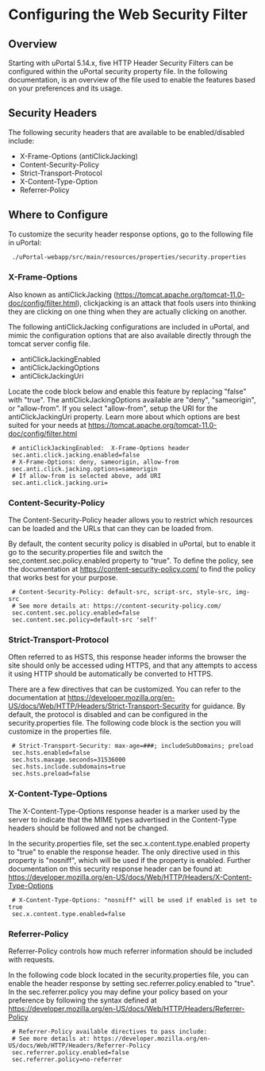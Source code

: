 # Configuring the Web Security Filter

## Overview

Starting with uPortal 5.14.x, five HTTP Header Security Filters can be configured within the uPortal security property file. In the following documentation, is an overview of the file used to enable the features based on your preferences and its usage.

## Security Headers

The following security headers that are available to be enabled/disabled include:

* X-Frame-Options (antiClickJacking)
* Content-Security-Policy
* Strict-Transport-Protocol
* X-Content-Type-Option
* Referrer-Policy

## Where to Configure

To customize the security header response options, go to the following file in uPortal:

```bash
 ./uPortal-webapp/src/main/resources/properties/security.properties
```

### X-Frame-Options

Also known as antiClickJacking (https://tomcat.apache.org/tomcat-11.0-doc/config/filter.html), clickjacking is an attack that fools users into thinking they are clicking on one thing when they are actually clicking on another.

The following antiClickJacking configurations are included in uPortal, and mimic the configuration options that are also available directly through the tomcat server config file.

* antiClickJackingEnabled
* antiClickJackingOptions
* antiClickJackingUri

Locate the code block below and enable this feature by replacing "false" with "true". The antiClickJackingOptions available are "deny", "sameorigin", or "allow-from". If you select "allow-from", setup the URI for the antiClickJackingUri property. Learn more about which options are best suited for your needs at https://tomcat.apache.org/tomcat-11.0-doc/config/filter.html

```plaintext
 # antiClickJackingEnabled:  X-Frame-Options header
 sec.anti.click.jacking.enabled=false
 # X-Frame-Options: deny, sameorigin, allow-from
 sec.anti.click.jacking.options=sameorigin
 # If allow-from is selected above, add URI
 sec.anti.click.jacking.uri=
```

### Content-Security-Policy

The Content-Security-Policy header allows you to restrict which resources can be loaded and the URLs that can they can be loaded from.

By default, the content security policy is disabled in uPortal, but to enable it go to the security.properties file and switch the sec,content.sec.policy.enabled property to "true". To define the policy, see the documentation at https://content-security-policy.com/ to find the policy that works best for your purpose.

```plaintext
 # Content-Security-Policy: default-src, script-src, style-src, img-src
 # See more details at: https://content-security-policy.com/
 sec.content.sec.policy.enabled=false
 sec.content.sec.policy=default-src 'self'
```

### Strict-Transport-Protocol

Often referred to as HSTS, this response header informs the browser the site should only be accessed uding HTTPS,
and that any attempts to access it using HTTP should be automatically be converted to HTTPS.

There are a few directives that can be customized. You can refer to the documentation at https://developer.mozilla.org/en-US/docs/Web/HTTP/Headers/Strict-Transport-Security for guidance. By default, the protocol is disabled and can be configured in the
security.properties file. The following code block is the section you will customize in the properties file.

```plaintext
 # Strict-Transport-Security: max-age=###; includeSubDomains; preload
 sec.hsts.enabled=false
 sec.hsts.maxage.seconds=31536000
 sec.hsts.include.subdomains=true
 sec.hsts.preload=false
```

### X-Content-Type-Options

The X-Content-Type-Options response header is a marker used by the server to indicate that the MIME types advertised in the
Content-Type headers should be followed and not be changed.

In the security.properties file, set the sec.x.content.type.enabled property to "true" to enable the response header. The only directive used in this property is "nosniff", which will be used if the property is enabled. Further documentation on this security response header can be found at: https://developer.mozilla.org/en-US/docs/Web/HTTP/Headers/X-Content-Type-Options

```plaintext
 # X-Content-Type-Options: "nosniff" will be used if enabled is set to true
 sec.x.content.type.enabled=false
```

### Referrer-Policy

Referrer-Policy controls how much referrer information should be included with requests.

In the following code block located in the security.properties file, you can enable the header response by setting
sec.referrer.policy.enabled to "true". In the sec.referrer.policy you may define your policy based on your preference by
following the syntax defined at https://developer.mozilla.org/en-US/docs/Web/HTTP/Headers/Referrer-Policy

```plaintext
 # Referrer-Policy available directives to pass include:
 # See more details at: https://developer.mozilla.org/en-US/docs/Web/HTTP/Headers/Referrer-Policy
 sec.referrer.policy.enabled=false
 sec.referrer.policy=no-referrer
```
